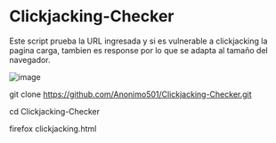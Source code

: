 # Clickjacking-Checker

Este script prueba la URL ingresada y si es vulnerable  a clickjacking la pagina carga, tambien es response por lo que se adapta al tamaño del navegador.

![image](https://github.com/Anonimo501/Clickjacking-Checker/assets/67207446/6fb609c2-e0cf-4546-9367-585eef744469)

git clone https://github.com/Anonimo501/Clickjacking-Checker.git

cd Clickjacking-Checker

firefox clickjacking.html
